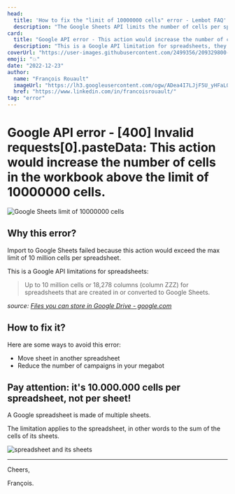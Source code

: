 ```yaml
---
head:
  title: 'How to fix the "limit of 10000000 cells" error - Lembot FAQ'
  description: "The Google Sheets API limits the number of cells per spreadsheet. The limit is set at 10 million cells per spreadsheet."
card:
  title: "Google API error - This action would increase the number of cells in the workbook above the limit of 10000000 cells"
  description: "This is a Google API limitation for spreadsheets, they are limited to 10 million cells. Consider using 2 spreadsheets instead of 1, or reducing the number of campaigns in your megabots"
coverUrl: "https://user-images.githubusercontent.com/2499356/209329800-3f3935ac-c184-4ecc-8399-8e2019775d7b.jpg"
emoji: "💥"
date: "2022-12-23"
author:
  name: "François Rouault"
  imageUrl: "https://lh3.googleusercontent.com/ogw/ADea4I7LJjF5U_yHFaLQIoNCysLkiEHPLHnWKxj0i1SadVY=s32-c-mo"
  href: "https://www.linkedin.com/in/francoisrouault/"
tag: "error"
---
```


# Google API error - [400] Invalid requests[0].pasteData: This action would increase the number of cells in the workbook above the limit of 10000000 cells.

![Google Sheets limit of 10000000 cells](https://user-images.githubusercontent.com/2499356/209356372-4f453aba-b3d0-4b6b-a3d8-2036481ad23e.jpg)

## Why this error?

Import to Google Sheets failed because this action would exceed the max limit of 10 million cells per spreadsheet.

This is a Google API limitations for spreadsheets:

> Up to 10 million cells or 18,278 columns (column ZZZ) for spreadsheets that are created in or converted to Google Sheets.

_source: [Files you can store in Google Drive - google.com](<https://support.google.com/drive/answer/37603#:~:text=Up%20to%2010%C2%A0million%20cells%20or%2018%2C278%C2%A0columns%20(column%20ZZZ)%20for%20spreadsheets%20that%20are%20created%20in%20or%20converted%20to%20Google%20Sheets>)_

## How to fix it?

Here are some ways to avoid this error:

- Move sheet in another spreadsheet
- Reduce the number of campaigns in your megabot

## Pay attention: it's 10.000.000 cells per spreadsheet, not per sheet!

A Google spreadsheet is made of multiple sheets.

The limitation applies to the spreadsheet, in other words to the sum of the cells of its sheets.

![spreadsheet and its sheets](https://user-images.githubusercontent.com/2499356/209376677-4fabb247-8cd7-4bcd-b871-26b745420517.jpg)

---

Cheers,

François.
